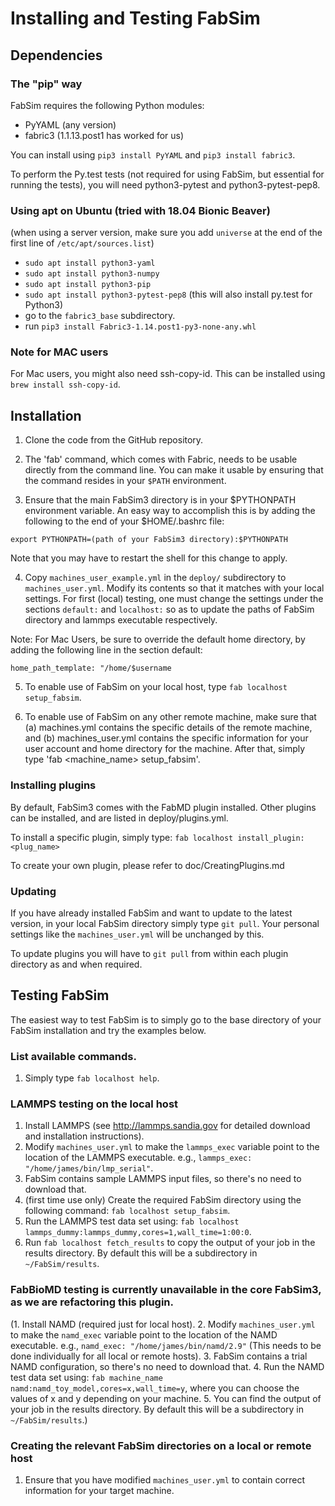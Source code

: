 Installing and Testing FabSim
======

## Dependencies

### The "pip" way
FabSim requires the following Python modules:
* PyYAML (any version) 
* fabric3 (1.1.13.post1 has worked for us)

You can install using `pip3 install PyYAML` and `pip3 install fabric3`.

To perform the Py.test tests (not required for using FabSim, but essential for running the tests), you will need python3-pytest and python3-pytest-pep8.

### Using apt on Ubuntu (tried with 18.04 Bionic Beaver)
(when using a server version, make sure you add `universe` at the end of the first line of `/etc/apt/sources.list`)
* `sudo apt install python3-yaml`
* `sudo apt install python3-numpy`
* `sudo apt install python3-pip`
* `sudo apt install python3-pytest-pep8` (this will also install py.test for Python3)
* go to the `fabric3_base` subdirectory.
* run `pip3 install Fabric3-1.14.post1-py3-none-any.whl`

### Note for MAC users
For Mac users, you might also need ssh-copy-id. This can be installed using `brew install ssh-copy-id`.



## Installation

1. Clone the code from the GitHub repository.

2. The 'fab' command, which comes with Fabric, needs to be usable directly from the command line. You can make it usable by ensuring that the command resides in your `$PATH` environment.

3. Ensure that the main FabSim3 directory is in your $PYTHONPATH environment variable. An easy way to accomplish this is by adding the following to the end of your $HOME/.bashrc file:
```
export PYTHONPATH=(path of your FabSim3 directory):$PYTHONPATH
```
Note that you may have to restart the shell for this change to apply.

4. Copy `machines_user_example.yml` in the `deploy/` subdirectory to `machines_user.yml`. Modify its contents so that it matches with your local settings. For first (local) testing, one must change the settings under the sections `default:` and `localhost:` so as to update the paths of FabSim directory and lammps executable respectively. 

Note: For Mac Users, be sure to override the default home directory, by adding the following line in the section default:
```
home_path_template: "/home/$username
```

5. To enable use of FabSim on your local host, type `fab localhost setup_fabsim`. 

6. To enable use of FabSim on any other remote machine, make sure that (a) machines.yml contains the specific details of the remote machine, and (b) machines_user.yml contains the specific information for your user account and home directory for the machine. After that, simply type 'fab <machine_name> setup_fabsim'.

### Installing plugins

By default, FabSim3 comes with the FabMD plugin installed. Other plugins can be installed, and are listed in deploy/plugins.yml.

To install a specific plugin, simply type: `fab localhost install_plugin:<plug_name>`

To create your own plugin, please refer to doc/CreatingPlugins.md

### Updating 

If you have already installed FabSim and want to update to the latest version, in your local FabSim directory simply type `git pull`. Your personal settings like the `machines_user.yml` will be unchanged by this.

To update plugins you will have to `git pull` from within each plugin directory as and when required.

## Testing FabSim

The easiest way to test FabSim is to simply go to the base directory of your FabSim installation and try the examples below.

### List available commands.
1. Simply type `fab localhost help`.

### LAMMPS testing on the local host

1. Install LAMMPS (see http://lammps.sandia.gov for detailed download and installation instructions).
2. Modify `machines_user.yml` to make the `lammps_exec` variable point to the location of the LAMMPS executable. e.g., `lammps_exec: "/home/james/bin/lmp_serial"`.
3. FabSim contains sample LAMMPS input files, so there's no need to download that.
4. (first time use only) Create the required FabSim directory using the following command: `fab localhost setup_fabsim`.
5. Run the LAMMPS test data set using: `fab localhost lammps_dummy:lammps_dummy,cores=1,wall_time=1:00:0`.
6. Run `fab localhost fetch_results` to copy the output of your job in the results directory. By default this will be a subdirectory in `~/FabSim/results`.

### FabBioMD testing is currently unavailable in the core FabSim3, as we are refactoring this plugin.

(1. Install NAMD (required just for local host).
2. Modify `machines_user.yml` to make the `namd_exec` variable point to the location of the NAMD executable. e.g., `namd_exec: "/home/james/bin/namd/2.9"` (This needs to be done individually for all local or remote hosts).
3. FabSim contains a trial NAMD configuration, so there's no need to download that.
4. Run the NAMD test data set using: `fab machine_name namd:namd_toy_model,cores=x,wall_time=y`, where you can choose the values of x and y depending on your machine.
5. You can find the output of your job in the results directory. By default this will be a subdirectory in `~/FabSim/results`.)

### Creating the relevant FabSim directories on a local or remote host

1. Ensure that you have modified `machines_user.yml` to contain correct information for your target machine.
